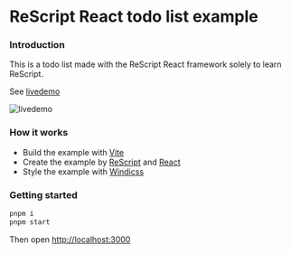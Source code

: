 # ReScript React todo list example
### Introduction
This is a todo list made with the ReScript React framework solely to learn ReScript.

See [livedemo](https://todos-hewelzei.vercel.app)

![livedemo](https://i.imgur.com/9Oimje1.png)
### How it works
* Build the example with [Vite](https://vitejs.dev)
* Create the example by [ReScript](https://rescript-lang.org) and [React](https://reactjs.org)
* Style the example with [Windicss](https://windicss.org)
### Getting started
```bash
pnpm i
pnpm start
```
Then open [http://localhost:3000](http://localhost:3000)
